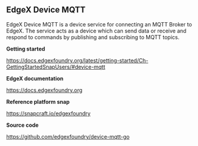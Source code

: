 EdgeX Device MQTT
---
EdgeX Device MQTT is a device service for connecting an MQTT Broker to EdgeX.
The service acts as a device which can send data or receive and respond to commands
by publishing and subscribing to MQTT topics.

**Getting started**

https://docs.edgexfoundry.org/latest/getting-started/Ch-GettingStartedSnapUsers/#device-mqtt

**EdgeX documentation**

https://docs.edgexfoundry.org

**Reference platform snap**

https://snapcraft.io/edgexfoundry

**Source code**

https://github.com/edgexfoundry/device-mqtt-go

